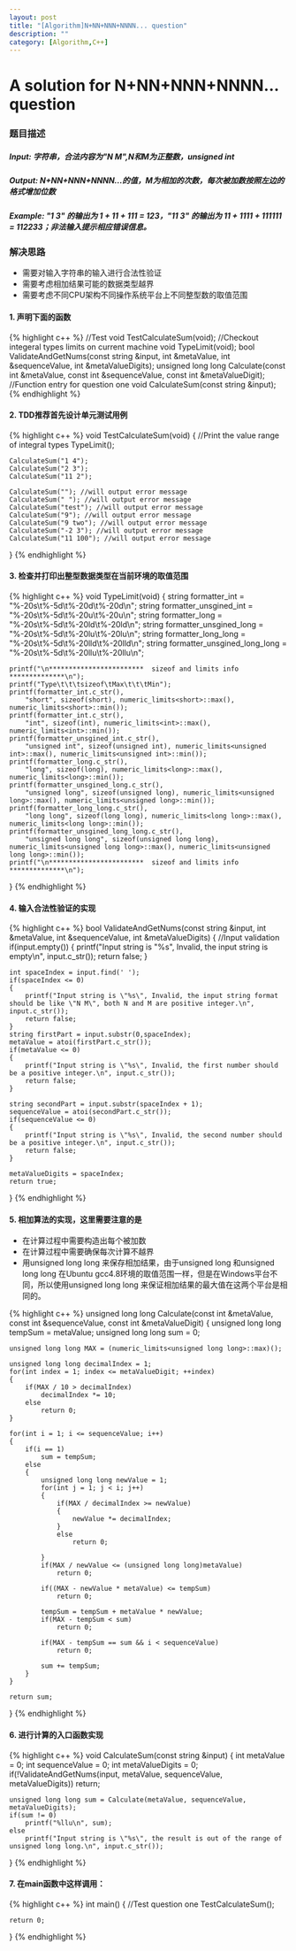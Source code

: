 ```yaml
---
layout: post
title: "[Algorithm]N+NN+NNN+NNNN... question"
description: ""
category: [Algorithm,C++]
---
```

# A solution for N+NN+NNN+NNNN... question


### 题目描述

##### Input:   字符串，合法内容为"N M",N和M为正整数，unsigned int

##### Output:  N+NN+NNN+NNNN...的值，M为相加的次数，每次被加数按照左边的格式增加位数

##### Example: "1 3" 的输出为 1 + 11 + 111 = 123，"11 3" 的输出为 11 + 1111 + 111111 = 112233；非法输入提示相应错误信息。


### 解决思路

* 需要对输入字符串的输入进行合法性验证
* 需要考虑相加结果可能的数据类型越界
* 需要考虑不同CPU架构不同操作系统平台上不同整型数的取值范围

#### 1. 声明下面的函数

{% highlight c++ %}
//Test
void TestCalculateSum(void);
//Checkout integeral types limits on current machine
void TypeLimit(void);
bool ValidateAndGetNums(const string &input, int &metaValue, int &sequenceValue, int &metaValueDigits);
unsigned long long Calculate(const int &metaValue, const int &sequenceValue, const int &metaValueDigit);
//Function entry for question one
void CalculateSum(const string &input);
{% endhighlight %}

#### 2. TDD推荐首先设计单元测试用例
{% highlight c++ %}
void TestCalculateSum(void)
{
	//Print the value range of integral types
	TypeLimit();

	CalculateSum("1 4");
	CalculateSum("2 3");
	CalculateSum("11 2");

	CalculateSum(""); //will output error message
	CalculateSum(" "); //will output error message
	CalculateSum("test"); //will output error message
	CalculateSum("9"); //will output error message
	CalculateSum("9 two"); //will output error message
	CalculateSum("-2 3"); //will output error message
	CalculateSum("11 100"); //will output error message
}
{% endhighlight %}

#### 3. 检查并打印出整型数据类型在当前环境的取值范围

{% highlight c++ %}
void TypeLimit(void)
{
	string formatter_int = "%-20s\t%-5d\t%-20d\t%-20d\n";
	string formatter_unsgined_int = "%-20s\t%-5d\t%-20u\t%-20u\n";
	string formatter_long = "%-20s\t%-5d\t%-20ld\t%-20ld\n";
	string formatter_unsgined_long = "%-20s\t%-5d\t%-20lu\t%-20lu\n";
	string formatter_long_long = "%-20s\t%-5d\t%-20lld\t%-20lld\n";
	string formatter_unsgined_long_long = "%-20s\t%-5d\t%-20llu\t%-20llu\n";

	printf("\n************************  sizeof and limits info  **************\n");
	printf("Type\t\t\tsizeof\tMax\t\t\tMin");
	printf(formatter_int.c_str(),
		"short", sizeof(short), numeric_limits<short>::max(), numeric_limits<short>::min());
	printf(formatter_int.c_str(),
		"int", sizeof(int), numeric_limits<int>::max(), numeric_limits<int>::min());
	printf(formatter_unsgined_int.c_str(),
		"unsigned int", sizeof(unsigned int), numeric_limits<unsigned int>::max(), numeric_limits<unsigned int>::min());
	printf(formatter_long.c_str(),
		"long", sizeof(long), numeric_limits<long>::max(), numeric_limits<long>::min());
	printf(formatter_unsgined_long.c_str(),
		"unsigned long", sizeof(unsigned long), numeric_limits<unsigned long>::max(), numeric_limits<unsigned long>::min());
	printf(formatter_long_long.c_str(),
		"long long", sizeof(long long), numeric_limits<long long>::max(), numeric_limits<long long>::min());
	printf(formatter_unsgined_long_long.c_str(),
		"unsigned long long", sizeof(unsigned long long), numeric_limits<unsigned long long>::max(), numeric_limits<unsigned long long>::min());
	printf("\n************************  sizeof and limits info  **************\n");
}
{% endhighlight %}

#### 4. 输入合法性验证的实现

{% highlight c++ %}
bool ValidateAndGetNums(const string &input, int &metaValue, int &sequenceValue, int &metaValueDigits)
{
	//Input validation
	if(input.empty())
	{
		printf("Input string is \"%s\", Invalid, the input string is empty\n", input.c_str());
		return false;
	}

	int spaceIndex = input.find(' ');
	if(spaceIndex <= 0)
	{
		printf("Input string is \"%s\", Invalid, the input string format should be like \"N M\", both N and M are positive integer.\n", input.c_str());
		return false;
	}
	string firstPart = input.substr(0,spaceIndex);
	metaValue = atoi(firstPart.c_str());
	if(metaValue <= 0)
	{
		printf("Input string is \"%s\", Invalid, the first number should be a positive integer.\n", input.c_str());
		return false;
	}

	string secondPart = input.substr(spaceIndex + 1);
	sequenceValue = atoi(secondPart.c_str());
	if(sequenceValue <= 0)
	{
		printf("Input string is \"%s\", Invalid, the second number should be a positive integer.\n", input.c_str());
		return false;
	}

	metaValueDigits = spaceIndex;
	return true;
}
{% endhighlight %}

#### 5. 相加算法的实现，这里需要注意的是

* 在计算过程中需要构造出每个被加数
* 在计算过程中需要确保每次计算不越界
* 用unsigned long long 来保存相加结果，由于unsigned long 和unsigned long long 在Ubuntu gcc4.8环境的取值范围一样，但是在Windows平台不同，所以使用unsigned long long 来保证相加结果的最大值在这两个平台是相同的。

{% highlight c++ %}
unsigned long long Calculate(const int &metaValue, const int &sequenceValue, const int &metaValueDigit)
{
	unsigned long long tempSum = metaValue;
	unsigned long long sum = 0;

	unsigned long long MAX = (numeric_limits<unsigned long long>::max)();

	unsigned long long decimalIndex = 1;
	for(int index = 1; index <= metaValueDigit; ++index)
	{
		if(MAX / 10 > decimalIndex)
			decimalIndex *= 10;
		else
			return 0;
	}

	for(int i = 1; i <= sequenceValue; i++)
	{
		if(i == 1)
			sum = tempSum;
		else
		{
			unsigned long long newValue = 1;
			for(int j = 1; j < i; j++)
			{
				if(MAX / decimalIndex >= newValue)
				{
					newValue *= decimalIndex;
				}
				else
					return 0;

			}
			if(MAX / newValue <= (unsigned long long)metaValue)
				return 0;

			if((MAX - newValue * metaValue) <= tempSum)
				return 0;

			tempSum = tempSum + metaValue * newValue;
			if(MAX - tempSum < sum)
				return 0;

			if(MAX - tempSum == sum && i < sequenceValue)
				return 0;

			sum += tempSum;
		}
	}

	return sum;
}
{% endhighlight %}

#### 6. 进行计算的入口函数实现

{% highlight c++ %}
void CalculateSum(const string &input)
{
	int metaValue = 0;
	int sequenceValue = 0;
	int metaValueDigits = 0;
	if(!ValidateAndGetNums(input, metaValue, sequenceValue, metaValueDigits))
		return;

	unsigned long long sum = Calculate(metaValue, sequenceValue, metaValueDigits);
	if(sum != 0)
		printf("%llu\n", sum);
	else
		printf("Input string is \"%s\", the result is out of the range of unsigned long long.\n", input.c_str());
}
{% endhighlight %}

#### 7. 在main函数中这样调用：

{% highlight c++ %}
int main()
{
	//Test question one
	TestCalculateSum();

	return 0;
}
{% endhighlight %}


